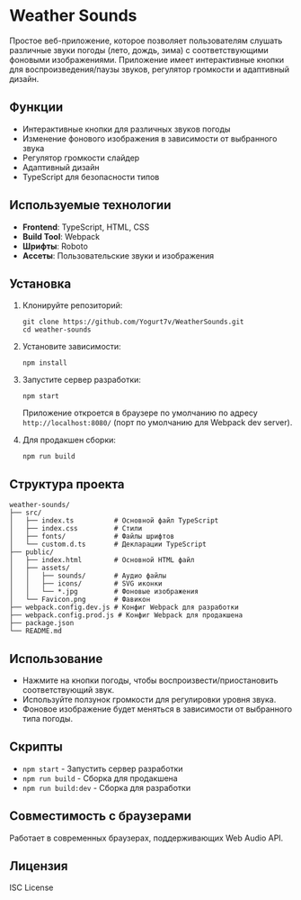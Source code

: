 # Weather Sounds

Простое веб-приложение, которое позволяет пользователям слушать различные звуки погоды (лето, дождь, зима) с соответствующими фоновыми изображениями. Приложение имеет интерактивные кнопки для воспроизведения/паузы звуков, регулятор громкости и адаптивный дизайн.

## Функции

- Интерактивные кнопки для различных звуков погоды
- Изменение фонового изображения в зависимости от выбранного звука
- Регулятор громкости слайдер
- Адаптивный дизайн
- TypeScript для безопасности типов

## Используемые технологии

- **Frontend**: TypeScript, HTML, CSS
- **Build Tool**: Webpack
- **Шрифты**: Roboto
- **Ассеты**: Пользовательские звуки и изображения

## Установка

1. Клонируйте репозиторий:

   ```
   git clone https://github.com/Yogurt7v/WeatherSounds.git
   cd weather-sounds
   ```

2. Установите зависимости:

   ```
   npm install
   ```

3. Запустите сервер разработки:

   ```
   npm start
   ```

   Приложение откроется в браузере по умолчанию по адресу `http://localhost:8080/` (порт по умолчанию для Webpack dev server).

4. Для продакшен сборки:
   ```
   npm run build
   ```

## Структура проекта

```
weather-sounds/
├── src/
│   ├── index.ts          # Основной файл TypeScript
│   ├── index.css         # Стили
│   ├── fonts/            # Файлы шрифтов
│   └── custom.d.ts       # Декларации TypeScript
├── public/
│   ├── index.html        # Основной HTML файл
│   ├── assets/
│   │   ├── sounds/       # Аудио файлы
│   │   ├── icons/        # SVG иконки
│   │   └── *.jpg         # Фоновые изображения
│   └── Favicon.png       # Фавикон
├── webpack.config.dev.js # Конфиг Webpack для разработки
├── webpack.config.prod.js # Конфиг Webpack для продакшена
├── package.json
└── README.md
```

## Использование

- Нажмите на кнопки погоды, чтобы воспроизвести/приостановить соответствующий звук.
- Используйте ползунок громкости для регулировки уровня звука.
- Фоновое изображение будет меняться в зависимости от выбранного типа погоды.

## Скрипты

- `npm start` - Запустить сервер разработки
- `npm run build` - Сборка для продакшена
- `npm run build:dev` - Сборка для разработки

## Совместимость с браузерами

Работает в современных браузерах, поддерживающих Web Audio API.

## Лицензия

ISC License
